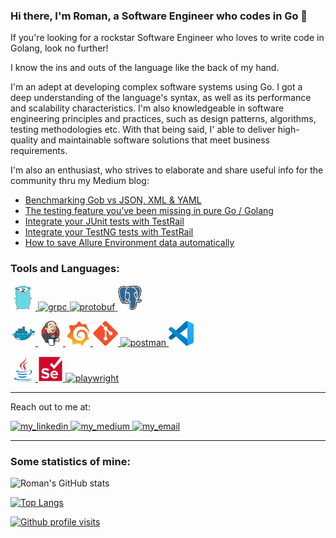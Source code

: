 ### Hi there, I'm Roman, a Software Engineer who codes in Go 👋

If you're looking for a rockstar Software Engineer who loves to write code in Golang, look no further! 

I know the ins and outs of the language like the back of my hand. 

I'm an adept at developing complex software systems using Go. I got a deep understanding of the language's syntax, as well as its performance and scalability characteristics. I'm also knowledgeable in software engineering principles and practices, such as design patterns, algorithms, testing methodologies etc. With that being said, I' able to deliver high-quality and maintainable software solutions that meet business requirements.

I'm also an enthusiast, who strives to elaborate and share useful info for the community thru my Medium blog:
- [Benchmarking Gob vs JSON, XML & YAML](https://rsheremeta.medium.com/benchmarking-gob-vs-json-xml-yaml-48b090b097e8)
- [The testing feature you’ve been missing in pure Go / Golang](https://rsheremeta.medium.com/the-testing-feature-youve-been-missing-in-pure-go-golang-a6d0ce138251)
- [Integrate your JUnit tests with TestRail](https://rsheremeta.medium.com/integrate-your-junit-tests-with-testrail-bac4bfe31111)
- [Integrate your TestNG tests with TestRail](https://rsheremeta.medium.com/integrate-your-testng-tests-with-testrail-b7c72726a13c)
- [How to save Allure Environment data automatically](https://rsheremeta.medium.com/how-to-save-allure-environment-data-of-the-test-run-automatically-fd246d2464c4)


### Tools and Languages:

<a href="https://go.dev/" target="_blank"> <img src="https://raw.githubusercontent.com/devicons/devicon/1119b9f84c0290e0f0b38982099a2bd027a48bf1/icons/go/go-original.svg" alt="golang" title="golang" width="40" height="40"/> </a> 
<a href="https://grpc.io/" target="_blank"> <img src="https://cncf-branding.netlify.app/img/projects/grpc/horizontal/color/grpc-horizontal-color.png" alt="grpc" title="grpc" width="40" height="40"/> </a> 
<a href="https://protobuf.dev/" target="_blank"> <img src="https://www.pikpng.com/pngl/m/501-5019544_protocol-buffers-google-developers-logo-svg-clipart.png" alt="protobuf" title="protobuf" width="40" height="40"/> </a> 
<a href="https://www.postgresql.org/" target="_blank"> <img src="https://raw.githubusercontent.com/devicons/devicon/1119b9f84c0290e0f0b38982099a2bd027a48bf1/icons/postgresql/postgresql-original.svg" alt="postgres" title="postgres" width="40" height="40"/> </a> 

<a href="https://www.docker.com/" target="_blank"> <img src="https://raw.githubusercontent.com/devicons/devicon/1119b9f84c0290e0f0b38982099a2bd027a48bf1/icons/docker/docker-original.svg" alt="docker" title="docker" width="40" height="40"/> </a> 
<a href="https://www.jenkins.io/" target="_blank"> <img src="https://raw.githubusercontent.com/devicons/devicon/1119b9f84c0290e0f0b38982099a2bd027a48bf1/icons/jenkins/jenkins-original.svg" alt="jenkins" title="jenkins" width="40" height="40"/> </a> 
<a href="https://grafana.com/" target="_blank"> <img src="https://raw.githubusercontent.com/devicons/devicon/1119b9f84c0290e0f0b38982099a2bd027a48bf1/icons/grafana/grafana-original.svg" alt="grafana" title="grafana" width="40" height="40"/> </a> 
<a href="https://git-scm.com/" target="_blank"> <img src="https://raw.githubusercontent.com/devicons/devicon/1119b9f84c0290e0f0b38982099a2bd027a48bf1/icons/git/git-original.svg" alt="git" title="git" width="40" height="40"/> </a> 
<a href="https://www.postman.com/" target="_blank"> <img src="https://www.svgrepo.com/show/354202/postman-icon.svg" alt="postman" title="postman" width="40" height="40"/> </a> 
<a href="https://code.visualstudio.com/" target="_blank"> <img src="https://raw.githubusercontent.com/devicons/devicon/1119b9f84c0290e0f0b38982099a2bd027a48bf1/icons/vscode/vscode-original.svg" alt="vscode" title="vscode" width="40" height="40"/> </a> 

<a href="https://www.java.com/en/" target="_blank"> <img src="https://raw.githubusercontent.com/devicons/devicon/1119b9f84c0290e0f0b38982099a2bd027a48bf1/icons/java/java-original.svg" alt="java" title="java" width="40" height="40"/> </a> 
<a href="https://www.selenium.dev/" target="_blank"> <img src="https://raw.githubusercontent.com/devicons/devicon/1119b9f84c0290e0f0b38982099a2bd027a48bf1/icons/selenium/selenium-original.svg" alt="selenium" title="selenium" width="40" height="40"/> </a> 
<a href="https://playwright.dev/" target="_blank"> <img src="https://seeklogo.com/images/P/playwright-logo-22FA8B9E63-seeklogo.com.png" alt="playwright" title="playwright" width="40" height="40"/> </a> 

---
Reach out to me at:

<a href="https://www.linkedin.com/in/roman-sheremeta/" target="_blank"> <img src="https://upload.wikimedia.org/wikipedia/commons/thumb/8/81/LinkedIn_icon.svg/2048px-LinkedIn_icon.svg.png" alt="my_linkedin" title="my_linkedin" width="40" height="40"/> </a> 
<a href="https://rsheremeta.medium.com/" target="_blank"> <img src="https://seekvectorlogo.com/wp-content/uploads/2021/12/medium-vector-logo-2021.png" alt="my_medium" title="my_medium" width="40" height="40"/> </a> 
<a href="mailto:romikdessar@gmail.com" target="_blank"> <img src="https://upload.wikimedia.org/wikipedia/commons/thumb/7/7e/Gmail_icon_%282020%29.svg/2560px-Gmail_icon_%282020%29.svg.png" alt="my_email" title="my_email" width="40" height="40"/> </a>


---
### Some statistics of mine:

![Roman's GitHub stats](https://github-readme-stats.vercel.app/api?username=RSheremeta&show_icons=true&theme=transparent)

[![Top Langs](https://github-readme-stats.vercel.app/api/top-langs/?username=RSheremeta&layout=compact&theme=transparent)](https://github.com/anuraghazra/github-readme-stats)


[![Github profile visits](https://hits.seeyoufarm.com/api/count/incr/badge.svg?url=https%3A%2F%2Fgithub.com%2FRSheremeta&count_bg=%2379C83D&title_bg=%23555555&icon=&icon_color=%23E7E7E7&title=Github_profile_hits&edge_flat=false)](https://hits.seeyoufarm.com)
